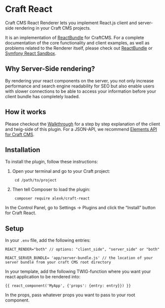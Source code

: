 # Craft React

Craft CMS React Renderer lets you implement React.js client and server-side rendering in your Craft CMS projects.

It is an implementation of [ReactBundle](https://github.com/Limenius/ReactRenderer) for CraftCMS. For a complete documentation of the core functionality and client examples, as well as problems related to the Renderer itself, please check out [ReactBundle](https://github.com/Limenius/ReactRenderer) or [Symfony React Sandbox](https://github.com/Limenius/symfony-react-sandbox).

## Why Server-Side rendering?
By rendering your react components on the server, you not only increase performance and search engine readability for SEO but also enable users with slower connections to be able to access your information before your client bundle has completely loaded.

## How it works
Please checkout the [Walkthrough](https://github.com/Limenius/symfony-react-sandbox#walkthrough) for a step by step explanation of the client and twig-side of this plugin. For a JSON-API, we recommend [Elements API for Craft CMS](https://github.com/craftcms/element-api).

## Installation

To install the plugin, follow these instructions:
1. Open your terminal and go to your Craft project:

        cd /path/to/project

2. Then tell Composer to load the plugin: 

        composer require alexk/craft-react
        
In the Control Panel, go to Settings → Plugins and click the “Install” button for Craft React.

## Setup

In your `.env` file, add the following entries:

```
REACT_RENDER="both" // options: "client_side", "server_side" or "both"

REACT_SERVER_BUNDLE= 'app/server-bundle.js' // the location of your server bundle from your craft CMS root directory

```


In your template, add the following TWIG-function where you want your react application to be rendered into:

    {{ react_component('MyApp', {'props': {entry: entry}}) }}


In the props, pass whatever props you want to pass to your root component.
